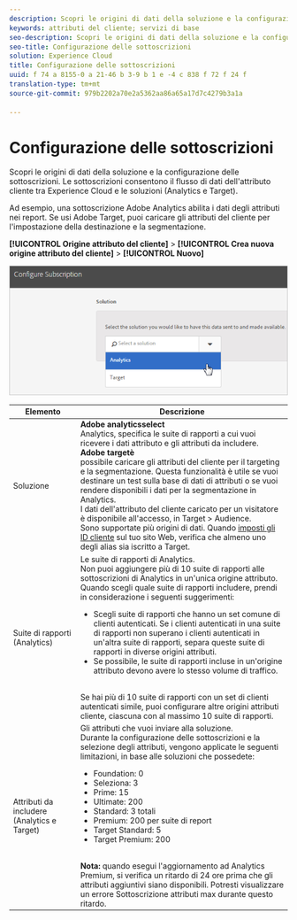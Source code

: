 ```yaml
---
description: Scopri le origini di dati della soluzione e la configurazione delle sottoscrizioni. Le sottoscrizioni consentono il flusso di dati dell'attributo cliente tra Experience Cloud e le soluzioni (Analytics e Target).
keywords: attributi del cliente; servizi di base
seo-description: Scopri le origini di dati della soluzione e la configurazione delle sottoscrizioni. Le sottoscrizioni consentono il flusso di dati dell'attributo cliente tra Experience Cloud e le soluzioni (Analytics e Target).
seo-title: Configurazione delle sottoscrizioni
solution: Experience Cloud
title: Configurazione delle sottoscrizioni
uuid: f 74 a 8155-0 a 21-46 b 3-9 b 1 e -4 c 838 f 72 f 24 f
translation-type: tm+mt
source-git-commit: 979b2202a70e2a5362aa86a65a17d7c4279b3a1a

---
```



# Configurazione delle sottoscrizioni

Scopri le origini di dati della soluzione e la configurazione delle sottoscrizioni. Le sottoscrizioni consentono il flusso di dati dell&#39;attributo cliente tra Experience Cloud e le soluzioni (Analytics e Target).

Ad esempio, una sottoscrizione Adobe Analytics abilita i dati degli attributi nei report. Se usi Adobe Target, puoi caricare gli attributi del cliente per l&#39;impostazione della destinazione e la segmentazione.

**[!UICONTROL Origine attributo del cliente]** &gt; **[!UICONTROL Crea nuova origine attributo del cliente]** &gt; **[!UICONTROL Nuovo]**

![](assets/configure_subscription_page.png)

| Elemento | Descrizione |
|--- |--- |
| Soluzione | **Adobe analyticsselect**<br>Analytics, specifica le suite di rapporti a cui vuoi ricevere i dati attributo e gli attributi da includere.<br>**Adobe targetè**<br>possibile caricare gli attributi del cliente per il targeting e la segmentazione. Questa funzionalità è utile se vuoi destinare un test sulla base di dati di attributi o se vuoi rendere disponibili i dati per la segmentazione in Analytics.<br>I dati dell&#39;attributo del cliente caricato per un visitatore è disponibile all&#39;accesso, in Target &gt; Audience.<br>Sono supportate più origini di dati. Quando [imposti gli ID cliente](../core-services/core-services.md) sul tuo sito Web, verifica che almeno uno degli alias sia iscritto a Target. |
| Suite di rapporti (Analytics) | Le suite di rapporti di Analytics.<br>Non puoi aggiungere più di 10 suite di rapporti alle sottoscrizioni di Analytics in un&#39;unica origine attributo. Quando scegli quale suite di rapporti includere, prendi in considerazione i seguenti suggerimenti:<ul><li>Scegli suite di rapporti che hanno un set comune di clienti autenticati. Se i clienti autenticati in una suite di rapporti non superano i clienti autenticati in un&#39;altra suite di rapporti, separa queste suite di rapporti in diverse origini attributi.</li><li>Se possibile, le suite di rapporti incluse in un&#39;origine attributo devono avere lo stesso volume di traffico.</li></ul><br>Se hai più di 10 suite di rapporti con un set di clienti autenticati simile, puoi configurare altre origini attributi cliente, ciascuna con al massimo 10 suite di rapporti. |
| Attributi da includere (Analytics e Target) | Gli attributi che vuoi inviare alla soluzione.<br>Durante la configurazione delle sottoscrizioni e la selezione degli attributi, vengono applicate le seguenti limitazioni, in base alle soluzioni che possedete:<ul><li>Foundation: 0</li><li>Seleziona: 3</li><li>Prime: 15</li><li>Ultimate: 200</li><li>Standard: 3 totali</li><li>Premium: 200 per suite di report</li><li>Target Standard: 5</li><li>Target Premium: 200</li></ul><br>**Nota:** quando esegui l&#39;aggiornamento ad Analytics Premium, si verifica un ritardo di 24 ore prima che gli attributi aggiuntivi siano disponibili. Potresti visualizzare un errore Sottoscrizione attributi max durante questo ritardo. |
